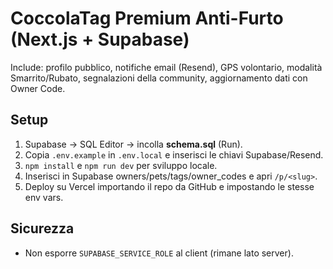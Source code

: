 # CoccolaTag Premium Anti-Furto (Next.js + Supabase)

Include: profilo pubblico, notifiche email (Resend), GPS volontario, modalità Smarrito/Rubato,
segnalazioni della community, aggiornamento dati con Owner Code.

## Setup
1) Supabase → SQL Editor → incolla **schema.sql** (Run).
2) Copia `.env.example` in `.env.local` e inserisci le chiavi Supabase/Resend.
3) `npm install` e `npm run dev` per sviluppo locale.
4) Inserisci in Supabase owners/pets/tags/owner_codes e apri `/p/<slug>`.
5) Deploy su Vercel importando il repo da GitHub e impostando le stesse env vars.

## Sicurezza
- Non esporre `SUPABASE_SERVICE_ROLE` al client (rimane lato server).
